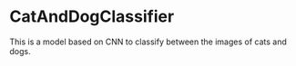 # CatAndDogClassifier

This is a model based on CNN to classify between the images of cats and dogs. 
